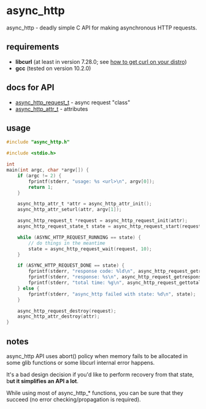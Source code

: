 # async_http

async_http - deadly simple C API for making asynchronous HTTP requests.

## requirements

- **libcurl** (at least in version 7.28.0; see [how to get curl on your distro](https://ec.haxx.se/get-curl/get-curl-linux))
- **gcc** (tested on version 10.2.0)

## docs for API

- [async_http_request_t](./src/async_http_request.h) - async request "class"
- [async_http_attr_t](./src/async_http_attr.h) - attributes

## usage

```c
#include "async_http.h"

#include <stdio.h>

int
main(int argc, char *argv[]) {
    if (argc != 2) {
        fprintf(stderr, "usage: %s <url>\n", argv[0]);
        return 1;
    }

    async_http_attr_t *attr = async_http_attr_init();
    async_http_attr_seturl(attr, argv[1]);

    async_http_request_t *request = async_http_request_init(attr);
    async_http_request_state_t state = async_http_request_start(request);

    while (ASYNC_HTTP_REQUEST_RUNNING == state) {
        // do things in the meantime
        state = async_http_request_wait(request, 10);
    }

    if (ASYNC_HTTP_REQUEST_DONE == state) {
        fprintf(stderr, "response code: %ld\n", async_http_request_getresponsecode(request));
        fprintf(stderr, "response: %s\n", async_http_request_getresponse(request));
        fprintf(stderr, "total time: %g\n", async_http_request_gettotaltime(request));
    } else {
        fprintf(stderr, "async_http failed with state: %d\n", state);
    }

    async_http_request_destroy(request);
    async_http_attr_destroy(attr);
}

```

## notes

async_http API uses abort() policy when memory fails to be allocated in some glib functions or some libcurl internal error happens.

It's a bad design decision if you'd like to perform recovery from that state, b**ut it simplifies an API a lot**.

While using most of async_http_* functions, you can be sure that they succeed (no error checking/propagation is required).

